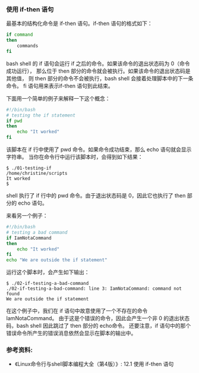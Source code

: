 ### 使用 if-then 语句

最基本的结构化命令是 if-then 语句。if-then 语句的格式如下：

```bash
if command
then
    commands
fi
```

bash shell 的 if 语句会运行 if 之后的命令。如果该命令的退出状态码为 0（命令成功运行），
那么位于 then 部分的命令就会被执行。如果该命令的退出状态码是其他值，
则 then 部分的命令不会被执行，bash shell 会接着处理脚本中的下一条命令。
fi 语句用来表示if-then 语句到此结束。

下面用一个简单的例子来解释一下这个概念：

```bash
#!/bin/bash
# testing the if statement
if pwd
then
	echo "It worked"
fi
```

该脚本在 if 行中使用了 pwd 命令。如果命令成功结束，那么 echo 语句就会显示字符串。
当你在命令行中运行该脚本时，会得到如下结果：

```
$ ./01-testing-if
/home/christine/scripts
It worked
$
```

shell 执行了 if 行中的 pwd 命令。由于退出状态码是 0，因此它也执行了 then 部分的 echo 语句。

来看另一个例子：

```bash
#!/bin/bash
# testing a bad command
if IamNotaCommand
then
	echo "It worked"
fi
echo "We are outside the if statement"
```

运行这个脚本时，会产生如下输出：

```
$ ./02-if-testing-a-bad-command
./02-if-testing-a-bad-command: line 3: IamNotaCommand: command not found
We are outside the if statement
```

在这个例子中，我们在 if 语句中故意使用了一个不存在的命令 IamNotaCommand。
由于这是个错误的命令，因此会产生一个非 0 的退出状态码，bash shell 因此跳过了 then 部分的 echo命令。
还要注意，if 语句中的那个错误命令所产生的错误消息依然会显示在脚本的输出中。


### 参考资料:
- 《Linux命令行与shell脚本编程大全（第4版）》: 12.1 使用 if-then 语句

